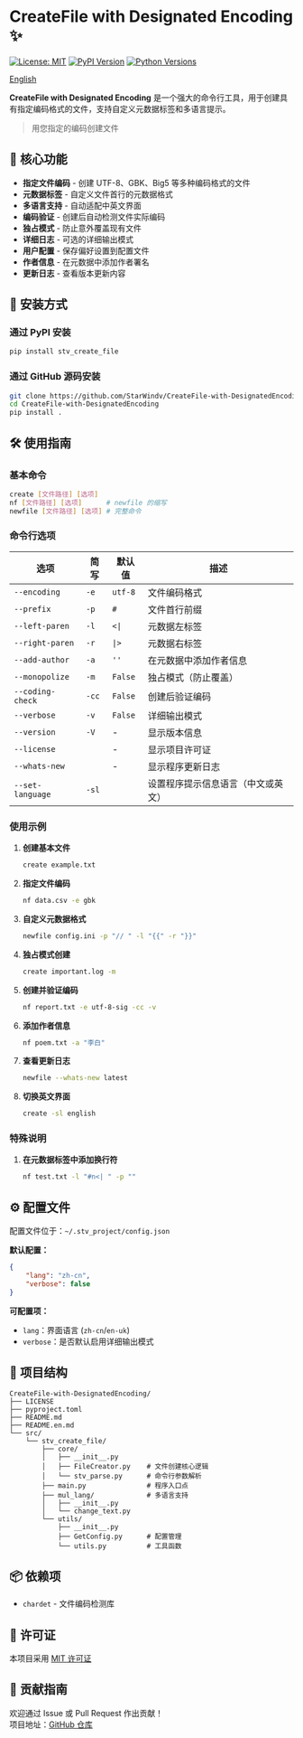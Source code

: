 # CreateFile with Designated Encoding ✨

[![License: MIT](https://img.shields.io/badge/License-MIT-yellow.svg)](https://github.com/StarWindv/CreateFile-with-DesignatedEncoding/blob/main/LICENSE)
[![PyPI Version](https://img.shields.io/pypi/v/stv_create_file)](https://pypi.org/project/stv_create_file/)
[![Python Versions](https://img.shields.io/pypi/pyversions/stv_create_file)](https://pypi.org/project/stv_create_file/)

[English](./README.en.md)

**CreateFile with Designated Encoding** 是一个强大的命令行工具，用于创建具有指定编码格式的文件，支持自定义元数据标签和多语言提示。

> 用您指定的编码创建文件

## 🌟 核心功能

- **指定文件编码** - 创建 UTF-8、GBK、Big5 等多种编码格式的文件
- **元数据标签** - 自定义文件首行的元数据格式
- **多语言支持** - 自动适配中英文界面
- **编码验证** - 创建后自动检测文件实际编码
- **独占模式** - 防止意外覆盖现有文件
- **详细日志** - 可选的详细输出模式
- **用户配置** - 保存偏好设置到配置文件
- **作者信息** - 在元数据中添加作者署名
- **更新日志** - 查看版本更新内容

## 🚀 安装方式

### 通过 PyPI 安装

```bash
pip install stv_create_file
```

### 通过 GitHub 源码安装

```bash
git clone https://github.com/StarWindv/CreateFile-with-DesignatedEncoding.git
cd CreateFile-with-DesignatedEncoding
pip install .
```

## 🛠 使用指南

### 基本命令

```bash
create [文件路径] [选项]
nf [文件路径] [选项]      # newfile 的缩写
newfile [文件路径] [选项] # 完整命令
```

### 命令行选项

| 选项               | 简写    | 默认值     | 描述                |
|------------------|-------|---------|-------------------|
| `--encoding`     | `-e`  | `utf-8` | 文件编码格式            |
| `--prefix`       | `-p`  | `#`     | 文件首行前缀            |
| `--left-paren`   | `-l`  | `<\|`   | 元数据左标签            |
| `--right-paren`  | `-r`  | `\|>`   | 元数据右标签            |
| `--add-author`   | `-a`  | `''`    | 在元数据中添加作者信息       |
| `--monopolize`   | `-m`  | `False` | 独占模式（防止覆盖）        |
| `--coding-check` | `-cc` | `False` | 创建后验证编码           |
| `--verbose`      | `-v`  | `False` | 详细输出模式            |
| `--version`      | `-V`  | -       | 显示版本信息            |
| `--license`      |       | -       | 显示项目许可证           |
| `--whats-new`    |       | -       | 显示程序更新日志          |
| `--set-language` | `-sl` |         | 设置程序提示信息语言（中文或英文） |

### 使用示例

1. **创建基本文件**
   
   ```bash
   create example.txt
   ```

2. **指定文件编码**
   
   ```bash
   nf data.csv -e gbk
   ```

3. **自定义元数据格式**
   
   ```bash
   newfile config.ini -p "// " -l "{{" -r "}}"
   ```

4. **独占模式创建**
   
   ```bash
   create important.log -m
   ```

5. **创建并验证编码**
   
   ```bash
   nf report.txt -e utf-8-sig -cc -v
   ```

6. **添加作者信息**
   
   ```bash
   nf poem.txt -a "李白"
   ```

7. **查看更新日志**
   
   ```bash
   newfile --whats-new latest
   ```

8. **切换英文界面**
   
   ```bash
   create -sl english
   ```
   
### 特殊说明

1. **在元数据标签中添加换行符**

   ```bash
   nf test.txt -l "#n<| " -p ""
   ```



## ⚙️ 配置文件

配置文件位于：`~/.stv_project/config.json`

**默认配置：**

```json
{
    "lang": "zh-cn",
    "verbose": false
}
```

**可配置项：**

- `lang`：界面语言 (`zh-cn`/`en-uk`)
- `verbose`：是否默认启用详细输出模式

## 📂 项目结构

```
CreateFile-with-DesignatedEncoding/
├── LICENSE
├── pyproject.toml
├── README.md
├── README.en.md
└── src/
    └── stv_create_file/
        ├── core/
        │   ├── __init__.py
        │   ├── FileCreator.py    # 文件创建核心逻辑
        │   └── stv_parse.py      # 命令行参数解析
        ├── main.py               # 程序入口点
        ├── mul_lang/             # 多语言支持
        │   ├── __init__.py
        │   └── change_text.py    
        └── utils/
            ├── __init__.py
            ├── GetConfig.py      # 配置管理
            └── utils.py          # 工具函数
```

## 📦 依赖项

- `chardet` - 文件编码检测库

## 📜 许可证

本项目采用 [MIT 许可证](https://github.com/StarWindv/CreateFile-with-DesignatedEncoding/blob/main/LICENSE)

## 🤝 贡献指南

欢迎通过 Issue 或 Pull Request 作出贡献！  
项目地址：[GitHub 仓库](https://github.com/StarWindv/CreateFile-with-DesignatedEncoding)